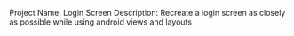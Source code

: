 Project Name: Login Screen 
Description: Recreate a login screen as closely as possible while using android views and layouts

